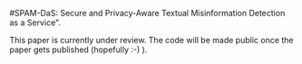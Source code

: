 #SPAM-DaS: Secure and Privacy-Aware Textual Misinformation Detection as a Service".

This paper is currently under review. The code will be made public once the paper gets published (hopefully :-) ).

